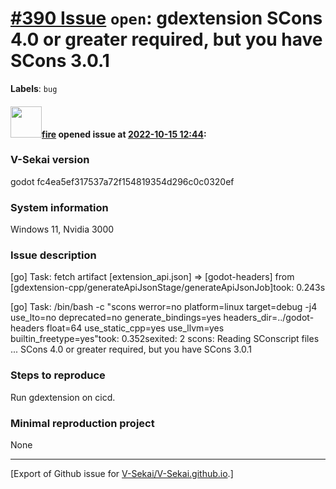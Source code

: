 # [\#390 Issue](https://github.com/V-Sekai/V-Sekai.github.io/issues/390) `open`: gdextension SCons 4.0 or greater required, but you have SCons 3.0.1
**Labels**: `bug`


#### <img src="https://avatars.githubusercontent.com/u/32321?u=c2e06a3d2b49a467aa907e54aa259516440267cc&v=4" width="50">[fire](https://github.com/fire) opened issue at [2022-10-15 12:44](https://github.com/V-Sekai/V-Sekai.github.io/issues/390):

### V-Sekai version

godot fc4ea5ef317537a72f154819354d296c0c0320ef

### System information

Windows 11, Nvidia 3000

### Issue description

[go] Task: fetch artifact [extension_api.json] => [godot-headers] from [gdextension-cpp/generateApiJsonStage/generateApiJsonJob]took: 0.243s

[go] Task: /bin/bash -c "scons werror=no platform=linux target=debug -j4 use_lto=no deprecated=no generate_bindings=yes headers_dir=../godot-headers float=64 use_static_cpp=yes use_llvm=yes builtin_freetype=yes"took: 0.352sexited: 2
    scons: Reading SConscript files ...
    SCons 4.0 or greater required, but you have SCons 3.0.1

### Steps to reproduce

Run gdextension on cicd.

### Minimal reproduction project

None




-------------------------------------------------------------------------------



[Export of Github issue for [V-Sekai/V-Sekai.github.io](https://github.com/V-Sekai/V-Sekai.github.io).]
